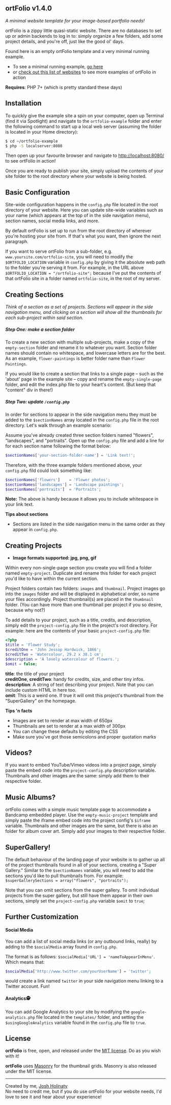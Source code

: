 ## ortFolio v1.4.0

_A minimal website template for your image-based portfolio needs!_

ortFolio is a zippy little quasi-static website. There are no databases to set up or admin backends to log in to: simply organize a few folders, add some project details, and you're off, just like the good ol' days.

Found here is an empty ortFolio template and a very minimal running example. 

* To see a minimal running example, [go here](https://www.holinaty.com/ortfolio-demo)
* or [check out this list of websites](ORTFOLIOFANS.md) to see more examples of ortFolio in action

**Requires**: PHP 7+ (which is pretty standard these days)

## Installation

To quickly give the example site a spin on your computer, open up Terminal (find it via Spotlight) and navigate to the `ortfolio-example` folder and enter the following command to start up a local web server (assuming the folder is located in your Home directory): 

``` bash
$ cd ~/ortfolio-example
$ php -S localserver:8080
```

Then open up your favourite browser and navigate to [http://localhost:8080/](http://localhost:8080/) to see ortFolio in action!

Once you are ready to publish your site, simply upload the contents of your site folder to the root directory where your website is being hosted.


## Basic Configuration

Site-wide configuration happens in the `config.php` file located in the root directory of your website. Here you can update site-wide variables such as your name (which appears at the top of in the side navigation menu), section names, social media links, and more.

By default ortFolio is set up to run from the root directory of wherever you're hosting your site from. If that's what you want, then ignore the next paragraph.

If you want to serve ortFolio from a sub-folder, e.g. `www.yoursite.com/ortfolio-site`, you will need to modify the `$ORTFOLIO_LOCATION` variable in `config.php` by giving it the absolute web path to the folder you're serving it from. For example, in the URL above `$ORTFOLIO_LOCATION = "/ortfolio-site";` because I've put the contents of that ortFolio site in a folder named `ortfolio-site`, in the root of my server.


## Creating Sections

_Think of a section as a set of projects. Sections will appear in the side navigation menu, and clicking on a section will show all the thumbnails for each sub-project within said section._

##### Step One: make a section folder
To create a new section with multiple sub-projects, make a copy of the `empty-section` folder and rename it to whatever you want. Section folder names should contain no whitespace, and lowercase letters are for the best. As an example, `flower-paintings` is better folder name than `Flower Paintings`.

If you would like to create a section that links to a single page – such as the 'about' page in the example site – copy and rename the `empty-single-page` folder, and edit the index.php file to your heart's content. (But keep that "content" div in there!)

##### Step Two: update `/config.php`

In order for sections to appear in the side navigation menu they must be added to the `$sectionNames` array located in the `config.php` file in the root directory. Let's walk through an example scenario:

Assume you've already created three section folders named "flowers", "landscapes", and "portraits". Open up the `config.php` file and add a line for for each section name following the format below: 

``` php
$sectionNames['your-section-folder-name'] = 'Link text!';
``` 

Therefore, with the three example folders mentioned above, your `config.php` fild could look something like:

``` php
$sectionNames['flowers']    = 'Flower photos';
$sectionNames['landscapes'] = 'Landscape paintings';
$sectionNames['portraits']  = 'Portraits';
```

**Note:** The above is handy because it allows you to include whitespace in your link text.

**Tips about sections**

* Sections are listed in the side navigation menu in the same order as they appear in `config.php`.

## Creating Projects

* **Image formats supported: jpg, png, gif**

Within every non-single-page section you create you will find a folder named `empty-project`. Duplicate and rename this folder for each project you'd like to have within the current section.

Project folders contain two folders: `images` and `thumbnail`. Project images go into the `images` folder  and will be displayed in alphabetical order, so name your files accordingly. Project thumbnail(s) are placed in the `thumbnail` folder. (You can have more than one thumbnail per project if you so desire, because why not?)

To add details to your project, such as a title, credits, and description, simply edit the `project-config.php` file in the project's root directory. For example: here are the contents of your basic `project-config.php` file:

``` php
<?php 
$title = 'Flower Study';
$creditOne = 'John Jessop Hardwick, 1866';
$creditTwo = 'Watercolour, 29.2 x 38.1 cm';
$description = 'A lovely watercolour of flowers.';
$omit = false;
```
**title**: the title of your project<br>
**creditOne**, **creditTwo**: handy for credits, size, and other tiny infos.<br>
**description**: A string of text describing your project. Note that you can include custom HTML in here too.<br>
**omit**: This is a weird one. If true it will omit this project's thumbnail from the "SuperGallery" on the homepage.

**Tips 'n facts**

* Images are set to render at max width of 650px
* Thumbnails are set to render at a max width of 300px
* You can change these defaults by editing the CSS
* Make sure you've got those semicolons and proper quotation marks

## Videos?

If you want to embed YouTube/Vimeo videos into a project page, simply paste the embed code into the `project-config.php` description variable. Thumbnails and other images are the same: simply add them to their respective folder.

## Music Albums?

ortFolio comes with a simple music template page to accommodate a Bandcamp embedded player. Use the `empty-music-project` template and simply paste the iframe embed code into the project config's `$iframe` variable. Thumbnails and other images are the same, but there is also an folder for album cover art. Simply add your images to their respective folder.

## SuperGallery!

The default behaviour of the landing page of your website is to gather up all of the project thumbnails found in all of your sections, creating a "Super Gallery." Similar to the `$sectionNames` variable, you will need to add the sections you'd like to pull thumbnails from. For example: `$superGallerySections = array("flowers", "portraits");`

Note that you can omit sections from the super gallery. To omit individual projects from the super gallery, but still have them appear in their own sections, simply set the `project-config.php` variable `$omit` to `true`;

## Further Customization

#### Social Media
You can add a list of social media links (or any outbound links, really) by adding to the `$socialMedia` array found in `config.php`. 

The format is as follows: `$socialMedia['URL'] = 'nameToAppearInMenu'`. Which means that:

``` php
$socialMedia['http://www.twitter.com/yourUserName'] = 'twitter';
```
	
would create a link named `twitter` in your side navigation menu linking to a Twitter account. Fun!

#### Analytics🕵

You can add Google Analytics to your site by modifying the `google-analytics.php` file located in the `templates/` folder, and setting the `$usingGoogleAnalytics` variable found in the `config.php` file to `true`.

## License

**ortFolio** is free, open, and released under the [MIT license](LICENSE.md). Do as you wish with it!

**ortFolio** uses [Masonry](https://github.com/desandro/masonry) for the thumbnail grids. Masonry is also released under the MIT license. 

---

Created by me, [Josh Holinaty](https://www.holinaty.com)<br>
No need to credit me, but if you do use ortFolio for your website needs, I'd love to see it and hear about your experience!
